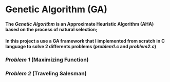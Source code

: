 # Genetic Algorithm (**GA**)

#### The *Genetic Algorithm* is an Approximate Heuristic Algorithm (**AHA**) based on the process of natural selection;

#### In this project a use a **GA** framework that I implemented from scratch in **C** language to solve $2$ differents problems (*problem1.c* and *problem2.c*)

### *Problem 1* (Maximizing Function)
### *Problem 2* (Traveling Salesman)
